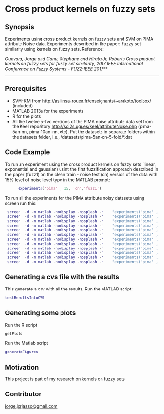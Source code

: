 # Cross product kernels on fuzzy sets

## Synopsis
Experiments using cross product kernels on fuzzy sets and SVM on PIMA attribute Noise data.
Experiments described in the paper: Fuzzy set similarity using kernels on fuzzy sets.
Reference:

_Guevara, Jorge  and Canu, Stephane and Hirata Jr, Roberto Cross product kernels on fuzzy sets for fuzzy set similarity, 
2017 IEEE International Conference on Fuzzy Systems - FUZZ-IEEE 2017_**

---
## Prerequisites
* SVM-KM from http://asi.insa-rouen.fr/enseignants/~arakoto/toolbox/  (included)
* MATLAB 2013a for the experiments
* R for the plots
* All the twelve 5-fvc versions of the PIMA noise attribute data set from the Keel repository http://sci2s.ugr.es/keel/attributeNoise.php (pima-5an-nn, pima-10an-nn, etc). Put the datasets in separate folders  within the datasets folder, i.e., /datasets/pima-5an-cn-5-fold/<nowiki>*</nowiki>.dat

## Code Example

To run an  experiment using the cross product kernels on fuzzy sets (linear, exponential and gaussian) usint the first fuzzification approach described in the paper (fuzz1) on the  clean train - noise test (cn) version of the data with 15% level of noise level type in the MATLAB prompt:

```matlab
      experiments('pima' , 15, 'cn','fuzz1')
```
To run all the experiments for the PIMA attribute noisy datasets using screen run this:

```matlab
 screen  -d -m matlab -nodisplay -nosplash -r    "experiments('pima' , 5, 'cn','crisp')"
 screen  -d -m matlab -nodisplay -nosplash -r    "experiments('pima' , 10, 'cn','crisp')"
 screen  -d -m matlab -nodisplay -nosplash -r    "experiments('pima' , 15, 'cn','crisp')"
 screen  -d -m matlab -nodisplay -nosplash -r    "experiments('pima' , 20, 'cn','crisp')"
 screen  -d -m matlab -nodisplay -nosplash -r    "experiments('pima' , 5, 'cn','fuzz1')"
 screen  -d -m matlab -nodisplay -nosplash -r    "experiments('pima' , 10, 'cn','fuzz1')"
 screen  -d -m matlab -nodisplay -nosplash -r    "experiments('pima' , 15, 'cn','fuzz1')"
 screen  -d -m matlab -nodisplay -nosplash -r    "experiments('pima' , 20, 'cn','fuzz1')"
 screen  -d -m matlab -nodisplay -nosplash -r    "experiments('pima' , 5, 'cn','fuzz2')"
 screen  -d -m matlab -nodisplay -nosplash -r    "experiments('pima' , 10, 'cn','fuzz2')"
 screen  -d -m matlab -nodisplay -nosplash -r    "experiments('pima' , 15, 'cn','fuzz2')"
 screen  -d -m matlab -nodisplay -nosplash -r    "experiments('pima' , 20, 'cn','fuzz2')"
```

## Generating a cvs file with the results
This generate a csv with all the results. Run the MATLAB script:
```matlab
testResultsIntoCVS
```
## Generating some  plots
Run the R script
```R
getPlots
```
Run the Matlab script
```matlab
generateFigures
```

## Motivation

This project is part of my research on kernels on fuzzy sets

## Contributor
jorge.jorjasso@gmail.com

